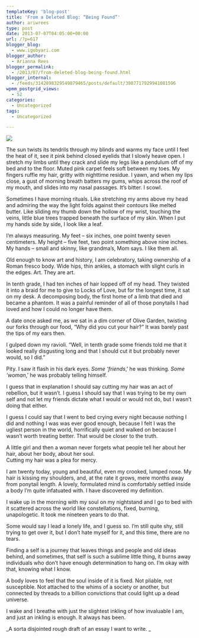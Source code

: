 ```yaml
---
templateKey: 'blog-post'
title: 'From a Deleted Blog: “Being Found”'
author: ariwrees
type: post
date: 2013-07-07T04:05:00+00:00
url: /?p=617
blogger_blog:
  - www.igobyari.com
blogger_author:
  - Arianna Rees
blogger_permalink:
  - /2013/07/from-deleted-blog-being-found.html
blogger_internal:
  - /feeds/3142898329549879465/posts/default/3987717929941081596
wpmm_postgrid_views:
  - 52
categories:
  - Uncategorized
tags:
  - Uncategorized

---
```

[![](http://www.igobyari.com/wp-content/uploads/2013/07/starme-1.jpg)](http://www.igobyari.com/wp-content/uploads/2013/07/starme-1.jpg)

The sun twists its tendrils through my blinds and warms my face until I feel the heat of it, see it pink behind closed eyelids that I slowly heave open. I stretch my limbs until they crack and slide my legs like a pendulum off of my bed and to the floor. Muted pink carpet feels soft between my toes. My fingers ruffle my hair, gritty with nighttime residue. I yawn, and when my lips close, a gust of morning breath batters my gums, whips across the roof of my mouth, and slides into my nasal passages. It’s bitter. I scowl.

Sometimes I have morning rituals. Like stretching my arms above my head and admiring the way the light folds against their contours like melted butter. Like sliding my thumb down the hollow of my wrist, touching the veins, little blue trees trapped beneath the surface of my skin. When I put my hands side by side, I look like a leaf.

I’m always measuring. My feet – six inches, one point twenty seven centimeters. My height – five feet, two point something above nine inches. My hands – small and skinny, like grandma’s, Mom says. I like them all.

Old enough to know art and history, I am celebratory, taking ownership of a Roman fresco body. Wide hips, thin ankles, a stomach with slight curls in the edges. Art. They are art.

In tenth grade, I had ten inches of hair lopped off of my head. They twisted it into a braid for me to give to Locks of Love, but for the longest time, it sat on my desk. A decomposing body, the first home of a limb that died and became a phantom. It was a painful reminder of all of those ponytails I had loved and how I could no longer have them.

A date once asked me, as we sat in a dim corner of Olive Garden, twisting our forks through our food, “Why did you cut your hair?” It was barely past the tips of my ears then.

I gulped down my ravioli. “Well, in tenth grade some friends told me that it looked really disgusting long and that I should cut it but probably never would, so I did.”

Pity. I saw it flash in his dark eyes. _Some ‘friends_,’ he was thinking. _Some ‘woman_,’ he was probably telling himself.

I guess that in explanation I should say cutting my hair was an act of rebellion, but it wasn’t. I guess I should say that I was trying to be my own self and not let my friends dictate what I would or would not do, but I wasn’t doing that either.

I guess I could say that I went to bed crying every night because nothing I did and nothing I was was ever good enough, because I felt I was the ugliest person in the world, horrifically quiet and walked on because I wasn’t worth treating better. That would be closer to the truth.

A little girl and then a woman never forgets what people tell her about her hair, about her body, about her soul.  
Cutting my hair was a plea for mercy.

I am twenty today, young and beautiful, even my crooked, lumped nose. My hair is kissing my shoulders, and, at the rate it grows, mere months away from ponytail length. A lovely, formulated mind is comfortably settled inside a body I’m quite infatuated with. I have discovered my definition.

I wake up in the morning with my soul on my nightstand and I go to bed with it scattered across the world like constellations, fixed, burning, unapologetic. It took me nineteen years to do that.

Some would say I lead a lonely life, and I guess so. I’m still quite shy, still trying to get over it, but I don’t hate myself for it, and this time, there are no tears.

Finding a self is a journey that leaves things and people and old ideas behind, and sometimes, that self is such a sublime little thing, it burns away individuals who don’t have enough determination to hang on. I’m okay with that, knowing what I know.

A body loves to feel that the soul inside of it is fixed. Not pliable, not susceptible. Not attached to the whims of a society or another, but connected by threads to a billion convictions that could light up a dead universe.

I wake and I breathe with just the slightest inkling of how invaluable I am, and just an inkling is enough. It always has been.

_A sorta disjointed rough draft of an essay I want to write. _